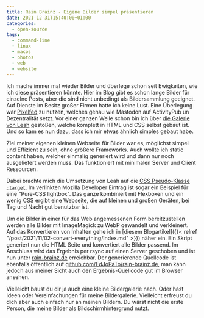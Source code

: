 ```yaml
---
title: Rain Brainz - Eigene Bilder simpel präsentieren
date: 2021-12-31T15:40:00+01:00
categories:
  - open-source
tags:
  - command-line
  - linux
  - macos
  - photos
  - web
  - website
---
```

Ich mache immer mal wieder Bilder und überlege schon seit Ewigkeiten, wie ich diese präsentieren könnte.
Hier im Blog gibt es schon lange Bilder für einzelne Posts, aber die sind nicht unbedingt als Bildersammlung geeignet.
Auf Dienste im Besitz großer Firmen hatte ich keine Lust.
Eine Überlegung war [Pixelfed](https://pixelfed.org/) zu nutzen, welches genau wie Mastodon auf ActivityPub un Dezentralität setzt.
Vor einer ganzen Weile schon bin ich über [die Galerie von Leah](https://chaos.social/@leah/104065853551741116) gestoßen, welche komplett in HTML und CSS selbst gebaut ist.
Und so kam es nun dazu, dass ich mir etwas ähnlich simples gebaut habe.

<!--more-->

Ziel meiner eigenen kleinen Webseite für Bilder war es, möglichst simpel und Effizient zu sein, ohne größere Frameworks.
Auch wollte ich static content haben, welcher einmalig generiert wird und dann nur noch ausgeliefert werden muss.
Das funktioniert mit minimalen Server und Client Ressourcen.

Dabei brachte mich die Umsetzung von Leah auf die [CSS Pseudo-Klasse `:target`](https://developer.mozilla.org/en-US/docs/Web/CSS/:target).
Im verlinkten Mozilla Developer Eintrag ist sogar ein Beispiel für eine "Pure-CSS lightbox".
Das ganze kombiniert mit Flexboxen und ein wenig CSS ergibt eine Webseite, die auf kleinen und großen Geräten, bei Tag und Nacht gut benutzbar ist.

Um die Bilder in einer für das Web angemessenen Form bereitzustellen werden alle Bilder mit ImageMagick zu WebP gewandelt und verkleinert.
Auf das Konvertieren von Inhalten gehe ich in [diesem Blogartikel]({{< relref "/post/2021/11/02-convert-everything/index.md" >}}) näher ein.
Ein Skript generiert nun die HTML Seite und konvertiert alle Bilder passend.
Im Anschluss wird das Ergebnis per rsync auf einen Server geschoben und ist nun unter [rain-brainz.de](https://rain-brainz.de/) erreichbar.
Der generierende Quellcode ist ebenfalls öffentlich auf [github.com/EdJoPaTo/rain-brainz.de](https://github.com/EdJoPaTo/rain-brainz.de), man kann jedoch aus meiner Sicht auch den Ergebnis-Quellcode gut im Browser ansehen.

Vielleicht baust du dir ja auch eine kleine Bildergalerie nach.
Oder hast Ideen oder Vereinfachungen für meine Bildergalerie.
Vielleicht erfreust du dich aber auch einfach nur an meinen Bildern.
Du wärst nicht die erste Person, die meine Bilder als Bildschirmhintergrund nutzt.
